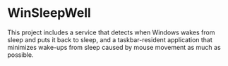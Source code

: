 # WinSleepWell
This project includes a service that detects when Windows wakes from sleep and puts it back to sleep, and a taskbar-resident application that minimizes wake-ups from sleep caused by mouse movement as much as possible.
